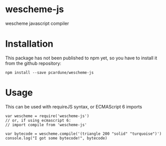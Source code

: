 # wescheme-js
wescheme javascript compiler

# Installation

This package has not been published to npm yet, so you have to install it from
the github repository:

    npm install --save pcardune/wescheme-js

# Usage

This can be used with requireJS syntax, or ECMAScript 6 imports

    var wescheme = require('wescheme-js')
    // or, if using ecmascript 6:
    // import compile from 'wescheme-js'

    var bytecode = wescheme.compile('(triangle 200 "solid" "turquoise")')
    console.log("I got some bytecode!", bytecode)

